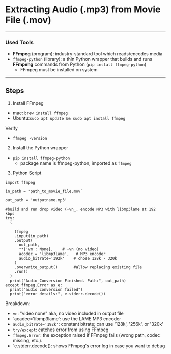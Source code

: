 # Extracting Audio (.mp3) from Movie File (.mov)
---------

### Used Tools
- **FFmpeg** (program): industry-standard tool which reads/encodes media
- `ffmpeg-python` (library): a thin Python wrapper that builds and runs **FFmpehg** commands from Python (`pip install ffmpeg-python`)
  - FFmpeg must be installed on system
----------

## Steps

1. Install FFmpeg
- mac: `brew install ffmpeg`
- Ubuntu:`suco apt update && sudo apt install ffmpeg`

Verify
- `ffmpeg -version`

2. Install the Python wrapper
- `pip install ffmpeg-python`
  - package name is ffmpeg-python, imported as `ffmpeg`

3. Python Script
```
import ffmpeg

in_path = 'path_to_movie_file.mov`

out_path = 'outputname.mp3'

#build and run drop video (-vn_, encode MP3 with libmp3lame at 192 kbps
try:
  (
  
    ffmpeg
    .input(in_path)
    .output(
      out_path,          
      **{'vm': None},    # -vn (no video)
      acodec = 'libmp3lame',   # MP3 encoder
      audio_bitrate='192k'    # chose 128k - 320k
    )
    .overwrite_output()       #allow replacing existing file
    .run()
  )
  print("Audio Conversion Finished. Path:", out_path)
except ffmpeg.Error as e:
  print("audio conversion failed")
  print("error details:", e.stderr.decode())
```

Breakdown:
- `vn`: "video none" aka, no video included in output file
- `acadec='libmp3lame': use the LAME MP3 encoder
- `audio_bitrate='192k'`: constant bitrate; can use '128k', '256k', or '320k'
- `try/except`: catches error from using FFmpeg
- `ffmpeg.Error`: the exception raised if FFmpeg fails (wrong path, codec missing, etc.).
- `e.stderr.decode(): shows FFmpeg's error log in case you want to debug

  
